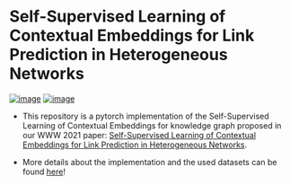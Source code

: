 # Self-Supervised Learning of Contextual Embeddings for Link Prediction in Heterogeneous Networks

[![image](https://img.shields.io/badge/Made%20with-Python-1f425f.svg)](https://www.python.org/)
[![image](https://img.shields.io/pypi/l/ansicolortags.svg)](https://github.com/wangpinggl/slicelink/blob/master/LICENSE)

- This repository is a pytorch implementation of the Self-Supervised Learning of Contextual Embeddings for knowledge graph proposed in our WWW 2021 paper:
[Self-Supervised Learning of Contextual Embeddings for Link Prediction in Heterogeneous Networks](https://people.cs.vt.edu/~reddy/papers/WWW21.pdf). 

- More details about the implementation and the used datasets can be found [here](https://github.com/pnnl/slice)!
